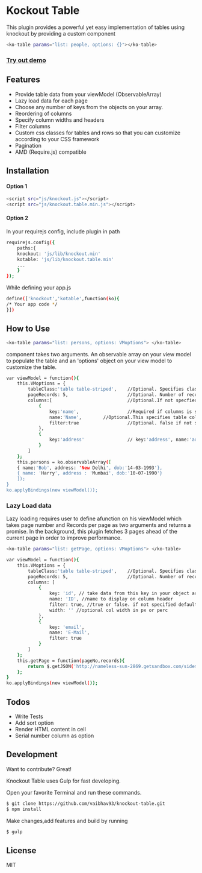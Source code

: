 # Kockout Table

This plugin provides a powerful yet easy implementation of tables using knockout by providing a custom component
```sh
<ko-table params="list: people, options: {}"></ko-table>
```

### [Try out demo](http://vaibhav93.github.io/knockout-table/)
## Features
  - Provide table data from your viewModel (ObservableArray)
  - Lazy load data for each page
  - Choose any number of keys from the objects on your array.
  - Reordering of columns
  - Specify column widths and headers
  - Filter columns
  - Custom css classes for tables and rows so that you can customize according to your CSS framework
  - Pagination
  - AMD (Require.js) compatible

## Installation
#### Option 1
```sh
<script src="js/knockout.js"></script> 
<script src="js/knockout.table.min.js"></script> 
```
#### Option 2
In your requirejs config, include plugin in path
```sh
requirejs.config({
    paths:{
    knockout: 'js/lib/knockout.min'
    kotable: 'js/lib/knockout.table.min'
    ...
    }
});
```
While defining your app.js
```sh
define(['knockout','kotable',function(ko){
/* Your app code */
}])
```
## How to Use
```sh
<ko-table params="list: persons, options: VMoptions"> </ko-table> 
```
<ko-table> component takes two arguments. An observable array on your view model to populate the table and an 'options' object on your view model to customize the table.
```sh
var viewModel = function(){
    this.VMoptions = {
        tableClass:'table table-striped',    //Optional. Specifies class for <table> tag
        pageRecords: 5,                      //Optional. Number of records per page. 
        columns:[                            //Optional.If not specfied all keys in your data will appear on table.
            { 
                key:'name',                  //Required if columns is specified.
                name:'Name',        //Optional.This specifies table column header. If not given,key becomes header
                filter:true                  //Optional. false if not specified.
            },
            { 
                key:'address'                // key:'address', name:'address', filter:false
            }
        ]
    };
    this.persons = ko.observableArray([
    { name:'Bob', address: 'New Delhi', dob:'14-03-1993'},
    { name: 'Harry', address : 'Mumbai', dob:'10-07-1990'}
    ]);
}
ko.applyBindings(new viewModel());
```
### Lazy Load data
Lazy loading requires user to define afunction on his viewModel which takes page number and Records per page as two arguments and returns a promise. In the background, this plugin fetches 3 pages ahead of the current page in order to improve performance.
```sh
<ko-table params="list: getPage, options: VMoptions"> </ko-table> 
```
```sh
var viewModel = function(){
    this.VMoptions = {
        tableClass:'table table-striped',    //Optional. Specifies class for <table> tag
        pageRecords: 5,                      //Optional. Number of records per page. 
        columns: [
            {
                key: 'id', // take data from this key in your object array
                name: 'ID', //name to display on column header
                filter: true, //true or false. if not specified default:false
                width: '' //optional col width in px or perc
            },
            {
                key: 'email',
                name: 'E-Mail',
                filter: true
            }
        ]
    };
    this.getPage = function(pageNo,records){
        return $.getJSON('http://nameless-sun-2869.getsandbox.com/sidemenu?pageNo='+pageNo+'&records='+records);
    };
}
ko.applyBindings(new viewModel());
```

## Todos

 - Write Tests
 - Add sort option
 - Render HTML content in cell
 - Serial number column as option

## Development

Want to contribute? Great!

Knockout Table uses Gulp for fast developing.

Open your favorite Terminal and run these commands.

```sh
$ git clone https://github.com/vaibhav93/knockout-table.git
$ npm install
```
Make changes,add features and build by running
```sh
$ gulp
```
License
----
MIT